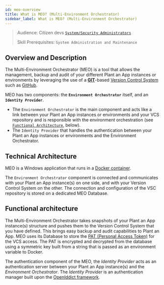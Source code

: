 ```yaml
---
id: meo-overview
title: What is MEO? (Multi-Environment Orchestrator)
sidebar_label: What is MEO? (Multi-Environment Orchestrator)
---
```


> Audience: Citizen devs [`System/Security Administrators`](/docs/audience#systemsecurity-administrators)
> 
> Skill Prerequisites: `System Administration and Maintenance`

## Overview and Description

The Multi-Environment Orchestrator (MEO) is a tool that allows the management, backup and audit of your different Plant an App instances or environments by leveraging the use of a <a href="https://git-scm.com/" target="_blank">**GIT**</a>-based <a href="https://en.wikipedia.org/wiki/Version_control" target="_blank">Version Control System</a> such as <a href="https://github.com/" target="_blank">GitHub</a>.

MEO has two components: the **`Environment Orchestrator`** itself, and an **`Identity Provider`**.
- The `Environment Orchestrator` is the main component and acts like a link between your Plant an App instances or environments and your VCS repository and is responsible with the environment orchestration (see [`Functional Architecture`](#functional-architecture), below).
- The `Identity Provider` that handles the authentication between your Plant an App instances or environments and the Environment Orchestrator. 

## Technical Architecture

MEO is a Windows application that runs in a <a href="https://www.docker.com/resources/what-container/" target="_blank">Docker container</a>.  

The `Environment Orchestrator` component is connected and communicates with your Plant an App instance(s) on one side, and with your Version Control System on the other. The connection and configuration of the VSC repository is stored on a dedicated MEO Database.

## Functional architecture

The Multi-Environment Orchestrator takes snapshots of your Plant an App instance(s) structure and pushes them to the Version Control System that you have defined. This brings easy backup and audit capabilities to Plant an App. MEO uses its Database to store the <a href="https://docs.gitlab.com/ee/user/profile/personal_access_tokens.html" target="_blank">PAT (Personal Access Token)</a> for the VCS access. The PAT is encrypted and decrypted from the database using a symmetric key built from a string that is passed as an environment variable to Docker.

The authentication component of the MEO, the *Identity Provider* acts as an authentication server between your Plant an App instance(s) and the *Environment Orchestrator*. The *Identity Provider* is an authentication manager built upon the <a href="https://documentation.openiddict.com/guides/index.html" target="_blank">OpenIddict framework</a>.